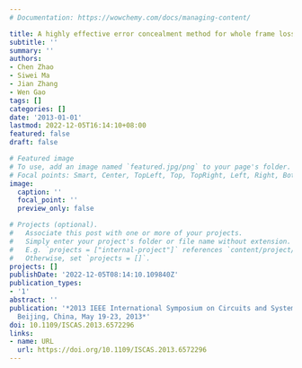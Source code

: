 ```yaml
---
# Documentation: https://wowchemy.com/docs/managing-content/

title: A highly effective error concealment method for whole frame loss
subtitle: ''
summary: ''
authors:
- Chen Zhao
- Siwei Ma
- Jian Zhang
- Wen Gao
tags: []
categories: []
date: '2013-01-01'
lastmod: 2022-12-05T16:14:10+08:00
featured: false
draft: false

# Featured image
# To use, add an image named `featured.jpg/png` to your page's folder.
# Focal points: Smart, Center, TopLeft, Top, TopRight, Left, Right, BottomLeft, Bottom, BottomRight.
image:
  caption: ''
  focal_point: ''
  preview_only: false

# Projects (optional).
#   Associate this post with one or more of your projects.
#   Simply enter your project's folder or file name without extension.
#   E.g. `projects = ["internal-project"]` references `content/project/deep-learning/index.md`.
#   Otherwise, set `projects = []`.
projects: []
publishDate: '2022-12-05T08:14:10.109840Z'
publication_types:
- '1'
abstract: ''
publication: '*2013 IEEE International Symposium on Circuits and Systems (ISCAS2013),
  Beijing, China, May 19-23, 2013*'
doi: 10.1109/ISCAS.2013.6572296
links:
- name: URL
  url: https://doi.org/10.1109/ISCAS.2013.6572296
---
```

